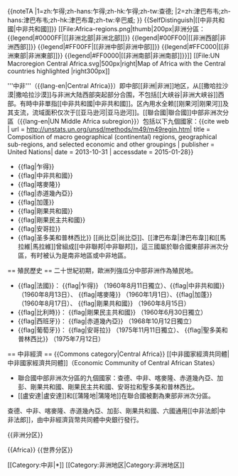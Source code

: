 {{noteTA
|1=zh:乍得;zh-hans:乍得;zh-hk:乍得;zh-tw:查德;
|2=zh:津巴布韦;zh-hans:津巴布韦;zh-hk:津巴布韋;zh-tw:辛巴威;
}}
{{SelfDistinguish|[[中非共和國|中非共和國]]}}
[[File:Africa-regions.png|thumb|200px|非洲分區：
{{legend|#0000FF|[[非洲北部|非洲北部]]}}
{{legend|#00FF00|[[非洲西部|非洲西部]]}}
{{legend|#FF00FF|[[非洲中部|非洲中部]]}}
{{legend|#FFC000|[[非洲東部|非洲東部]]}}
{{legend|#FF0000|[[非洲南部|非洲南部]]}}]]
[[File:UN Macroregion Central  Africa.svg|500px|right|Map of Africa with the Central countries highlighted
|right300px]]

'''中非'''（{{lang-en|Central Africa}}）即中部[[非洲|非洲]]地区，从[[撒哈拉沙漠|撒哈拉沙漠]]与非洲大陆西部突起部分合围，不包括[[大峡谷|非洲大峡谷]]西部。有時中非單指[[中非共和國|中非共和國]]。区內用水全赖[[刚果河|刚果河]]及其支流，流域面积仅次于[[亚马逊河|亚马逊河]]。[[聯合國|聯合國]]中部非洲次分區（{{lang-en|UN Middle Africa subregion}}）包括以下九個國家：<ref name="World Macro Regions and Components">{{cite web | url = http://unstats.un.org/unsd/methods/m49/m49regin.htm| title = Composition of macro geographical (continental) regions, geographical sub-regions, and selected economic and other groupings | publisher = United Nations| date = 2013-10-31 | accessdate = 2015-01-28}}</ref>
* {{flag|乍得}}
* {{flag|中非共和國}}
* {{flag|喀麥隆}}
* {{flag|赤道幾內亞}}
* {{flag|加蓬}}
* {{flag|剛果共和國}}
* {{flag|剛果民主共和國}}
* {{flag|安哥拉}}
* {{flag|圣多美和普林西比}}
[[尚比亞|尚比亞]]、[[津巴布韋|津巴布韋]]和[[馬拉維|馬拉維]]曾組成[[中非聯邦|中非聯邦]]，這三國屬於聯合國東部非洲次分區，有时被认为是南非地區或中非地區。

== 殖民歷史 ==
二十世紀初期，歐洲列強瓜分中部非洲作為殖民地。
* {{flag|法國}}： {{flag|乍得}} （1960年8月11日獨立）、{{flag|中非共和國}} （1960年8月13日）、 {{flag|喀麥隆}} （1960年1月1日）、{{flag|加蓬}} （1960年8月17日）、 {{flag|剛果共和國}} （1960年8月15日）
* {{flag|比利時}}： {{flag|剛果民主共和國}} （1960年6月30日獨立）
* {{flag|西班牙}}： {{flag|赤道幾內亞}} （1968年10月12日獨立）
* {{flag|葡萄牙}}： {{flag|安哥拉}} （1975年11月11日獨立）、 {{flag|聖多美和普林西比}} （1975年7月12日）

== 中非經濟 ==
{{Commons category|Central Africa}}
[[中非國家經濟共同體|中非國家經濟共同體]]（Economic Community of Central African States）
* 聯合國中部非洲次分區的九個國家：查德、中非、喀麥隆、赤道幾內亞、加彭、剛果共和國、剛果民主共和國、安哥拉和聖多美和普林西比。
* [[盧安達|盧安達]]和[[蒲隆地|蒲隆地]]在聯合國被劃為東部非洲次分區。

查德、中非、喀麥隆、赤道幾內亞、加彭、剛果共和國、六國通用[[中非法郎|中非法郎]]，由中非經濟貨幣共同體中央銀行發行。

{{非洲分区}}

{{Africa}}
{{世界分区}}

[[Category:中非|*]]
[[Category:非洲地区|Category:非洲地区]]